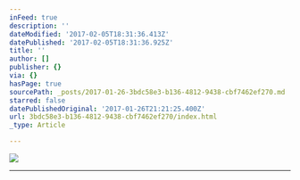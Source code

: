 ```yaml
---
inFeed: true
description: ''
dateModified: '2017-02-05T18:31:36.413Z'
datePublished: '2017-02-05T18:31:36.925Z'
title: ''
author: []
publisher: {}
via: {}
hasPage: true
sourcePath: _posts/2017-01-26-3bdc58e3-b136-4812-9438-cbf7462ef270.md
starred: false
datePublishedOriginal: '2017-01-26T21:21:25.400Z'
url: 3bdc58e3-b136-4812-9438-cbf7462ef270/index.html
_type: Article

---
```

![](https://the-grid-user-content.s3-us-west-2.amazonaws.com/cc55ef52-eb3c-4214-904d-2f403d439fd7.jpg)

---